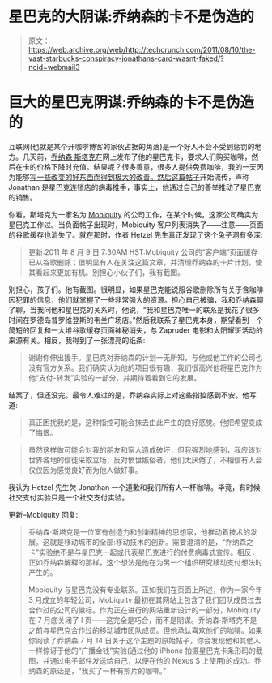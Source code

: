 # 星巴克的大阴谋:乔纳森的卡不是伪造的

> 原文：<https://web.archive.org/web/http://techcrunch.com/2011/08/10/the-vast-starbucks-conspiracy-jonathans-card-wasnt-faked/?ncid=webmail3>

# 巨大的星巴克阴谋:乔纳森的卡不是伪造的

互联网(也就是某个开咖啡博客的家伙占据的角落)是一个好人不会不受到惩罚的地方。几天前，[乔纳森·斯塔克](https://web.archive.org/web/20230203153419/http://jonathanstark.com/card/#give-a-coffee)在网上发布了他的星巴克卡，要求人们购买咖啡，然后在卡的价格下降时充值。结果呢？很多善意，很多人提供免费咖啡，我的一天因为能够[写一些改变的好东西而得到极大的改善。然后](https://web.archive.org/web/20230203153419/https://techcrunch.com/2011/08/08/i-am-jonathans-starbucks-card-a-social-payment-experiment-with-free-coffee/)[这篇帖子](https://web.archive.org/web/20230203153419/http://www.coffeestrategies.com/2011/08/08/starbucks-and-the-starkbucks-jonathan-card-viral-marketing-campaign)开始流传，声称 Jonathan 是星巴克连锁店的病毒推手，事实上，他通过自己的善举推动了星巴克的销售。

你看，斯塔克为一家名为 [Mobiquity](https://web.archive.org/web/20230203153419/http://mobiquityinc.com/) 的公司工作，在某个时候，这家公司确实为星巴克工作过。当负面帖子出现时，Mobiquity 客户列表消失了——注意——页面的谷歌缓存也消失了。就在那时，作者 Hetzel 先生真正发现了这个兔子洞有多深:

> 更新:2011 年 8 月 9 日 7:30AM HST:Mobiquity 公司的“客户端”页面缓存已从谷歌删除；很明显有人在关注这篇文章，并清理乔纳森的卡片计划，使其看起来更加有机。别担心小伙子们，我有截图。

别担心，孩子们。他有截图。很明显，如果星巴克能说服谷歌删除所有关于含咖啡因犯罪的信息，他们就掌握了一些非常强大的资源。担心自己被骗，我和乔纳森聊了聊，当我问他和星巴克的关系时，他说，“我和星巴克唯一的联系是我花了很多时间在罗德岛普罗维登斯的韦兰广场店。”然后我联系了星巴克本身，期望看到一个简短的回复和一大堆谷歌缓存页面神秘消失，与 Zapruder 电影和太阳耀斑活动的来源有关。相反，我得到了一张漂亮的纸条:

> 谢谢你伸出援手。星巴克对乔纳森的计划一无所知，与他或他工作的公司也没有官方关系。我们确实认为他的项目很有趣，我们很高兴他将星巴克作为他“支付-转发”实验的一部分，并期待着看到它的发展。

结案了，但还没完。最令人难过的是，乔纳森实际上对这些指控感到不安。他写道:

> 真正困扰我的是，这种指控可能会抹去由此产生的良好感觉。他把希望变成了悔恨。

> 虽然这样做可能会对我的朋友和家人造成破坏，但我强烈地感到，我应该对世界各地的信徒采取立场，反对愤世嫉俗者，他们太厌倦了，不相信有人会仅仅因为感觉良好而为他人做好事。

我认为 Hetzel 先生欠 Jonathan 一个道歉和我们所有人一杯咖啡。毕竟，有时候社交支付实验只是一个社交支付实验。

更新–Mobiquity 回复:

> 乔纳森·斯塔克是一位富有创造力和创新精神的思想家，他推动着技术的发展。这就是移动城市的全部:移动技术的创新。需要澄清的是，“乔纳森之卡”实验绝不是与星巴克一起或代表星巴克进行的付费病毒式宣传。相反，正如乔纳森解释的那样，这个想法是他在为另一个组织研究移动支付想法时产生的。
> 
> Mobiquity 与星巴克没有专业联系。正如我们在页面上所述，作为一家今年 3 月成立的年轻公司，Mobiquity 最初在其网站上包含了我们团队成员过去合作过的公司的徽标。作为正在进行的网站重新设计的一部分，Mobiquity 在 7 月底关闭了 l 页——这完全是巧合，而不是阴谋。乔纳森·斯塔克不是之前与星巴克合作过的移动城市团队成员。但他承认喜欢他们的咖啡。如果你阅读了乔纳森 7 月 14 日关于这个主题的原始帖子，你会发现他和其他人一样惊讶于他的“广播金钱”实验(通过他的 iPhone 拍摄星巴克卡条形码的截图，并通过电子邮件发送给自己，以便在他的 Nexus S 上使用)的成功。乔纳森的原话是，“我买了一杯有照片的咖啡。”